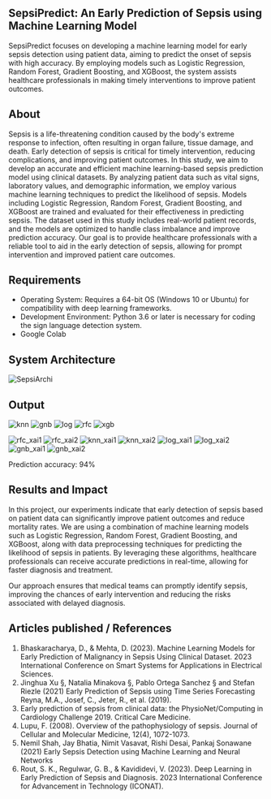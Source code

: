 ## SepsiPredict: An Early Prediction of Sepsis using Machine Learning Model
SepsiPredict focuses on developing a machine learning model for early sepsis detection using patient data, aiming to predict the onset of sepsis with high accuracy. By employing models such as Logistic Regression, Random Forest, Gradient Boosting, and XGBoost, the system assists healthcare professionals in making timely interventions to improve patient outcomes.

## About
Sepsis is a life-threatening condition caused by the body's extreme response to infection, often resulting in organ failure, tissue damage, and death. Early detection of sepsis is critical for timely intervention, reducing complications, and improving patient outcomes. In this study, we aim to develop an accurate and efficient machine learning-based sepsis prediction model using clinical datasets. By analyzing patient data such as vital signs, laboratory values, and demographic information, we employ various machine learning techniques to predict the likelihood of sepsis. Models including Logistic Regression, Random Forest, Gradient Boosting, and XGBoost are trained and evaluated for their effectiveness in predicting sepsis. The dataset used in this study includes real-world patient records, and the models are optimized to handle class imbalance and improve prediction accuracy. Our goal is to provide healthcare professionals with a reliable tool to aid in the early detection of sepsis, allowing for prompt intervention and improved patient care outcomes.

## Requirements

* Operating System: Requires a 64-bit OS (Windows 10 or Ubuntu) for compatibility with deep learning frameworks.
* Development Environment: Python 3.6 or later is necessary for coding the sign language detection system.
* Google Colab
  
## System Architecture
![SepsiArchi](https://github.com/user-attachments/assets/2f6c9bc5-b31b-4dde-b4da-215fe9c32c37)

## Output
![knn](https://github.com/user-attachments/assets/4eb01981-6906-4661-a535-855f3e45d7d1)
![gnb](https://github.com/user-attachments/assets/abd42e6e-f2a3-4715-949e-f9533b2aa188)
![log](https://github.com/user-attachments/assets/37d3d478-0b3a-4d14-9864-c1848f54206b)
![rfc](https://github.com/user-attachments/assets/6c01ed51-a009-4b2e-b827-e878d781b225)
![xgb](https://github.com/user-attachments/assets/e61cd11a-3161-4558-ad94-402723743fa2)

![rfc_xai1](https://github.com/user-attachments/assets/e68d7bdd-5599-4aa0-b332-3ac5ccfd43fd)
![rfc_xai2](https://github.com/user-attachments/assets/0d489b50-e407-4ed5-88b4-d3c8f8f165f0)
![knn_xai1](https://github.com/user-attachments/assets/54b88544-b4f6-48ee-8245-7655e74e06bd)
![knn_xai2](https://github.com/user-attachments/assets/bbce1bb3-32f5-4513-af13-50bfef910b13)
![log_xai1](https://github.com/user-attachments/assets/dde10235-8c52-4818-a18f-2adcbc1cc126)
![log_xai2](https://github.com/user-attachments/assets/e53bc1f6-32ca-42d7-be26-280f20fa7262)
![gnb_xai1](https://github.com/user-attachments/assets/6dba8530-f837-4b59-aff0-ecd5be09e389)
![gnb_xai2](https://github.com/user-attachments/assets/79b1819a-6c54-4215-a2a5-e4d8bf6e3af6)



Prediction accuracy: 94%



## Results and Impact
In this project, our experiments indicate that early detection of sepsis based on patient data can significantly improve patient outcomes and reduce mortality rates. We are using a combination of machine learning models such as Logistic Regression, Random Forest, Gradient Boosting, and XGBoost, along with data preprocessing techniques for predicting the likelihood of sepsis in patients. By leveraging these algorithms, healthcare professionals can receive accurate predictions in real-time, allowing for faster diagnosis and treatment.

Our approach ensures that medical teams can promptly identify sepsis, improving the chances of early intervention and reducing the risks associated with delayed diagnosis.

## Articles published / References
1.  Bhaskaracharya, D., & Mehta, D. (2023). Machine Learning Models for Early Prediction of Malignancy in Sepsis Using Clinical Dataset. 2023 International Conference on Smart Systems for Applications in Electrical Sciences.
2. Jinghua Xu §, Natalia Minakova §, Pablo Ortega Sanchez § and Stefan Riezle (2021) Early Prediction of Sepsis using Time Series Forecasting Reyna, M.A., Josef, C., Jeter, R., et al. (2019). 
3. Early prediction of sepsis from clinical data: the PhysioNet/Computing in Cardiology Challenge 2019. Critical Care Medicine.
4. Lupu, F. (2008). Overview of the pathophysiology of sepsis. Journal of Cellular and Molecular Medicine, 12(4), 1072-1073.
5. Nemil Shah, Jay Bhatia, Nimit Vasavat, Rishi Desai, Pankaj Sonawane (2021) Early Sepsis Detection using Machine Learning and Neural Networks 
6. Rout, S. K., Regulwar, G. B., & Kavididevi, V. (2023). Deep Learning in Early Prediction of Sepsis and Diagnosis. 2023 International Conference for Advancement in Technology (ICONAT).






